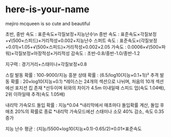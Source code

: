 # here-is-your-name
mejiro mcqueen is so cute and beautiful

초반, 중반 속도 : 표준속도×각질보정+지능난수\n
종반 속도 : 표준속도×각질보정+√(500×스피드)×거리적성×0.002+지능난수
스퍼트 속도 : 표준속도×(각질보정+0.01)×1.05+√(500×스피드)×거리적성×0.002×2.05
가속도 : 0.0006×√(500×파워)×각질보정×마장적성×거리적성
감속도 : 초반-0.8/중반-1.0/종반-1.2

지구력 : 경기거리+스태미나×각질보정×0.8

스킬 발동 확률 : 100-9000/지능
흥분 상태 확률 : (6.5/log10(지능×0.1+1))²
추격 발동 확률 : 20×log10(지능×0.1)
*레이스는 24개의 섹션으로 나뉘며, 처음의 10개 섹션에선 포지션 킵 존재
*선두이며 뒤와의 차이가 4.5m 이내일때 스피드 업(속도 1.04배), 2위 이하일때 추격(속도 1.05배)

내리막 가속모드 돌입 확률 : 지능*0.04
*내리막에서 매초마다 돌입확률 계산, 돌입 후 매초 20%의 확률로 종료
*내리막 가속모드에선 스태미나 소모 40% 감소, 속도 0.35 증가

지능 난수 평균 : (지능/5500×log10(지능×0.1)-0.65/2)×0.01×표준속도
